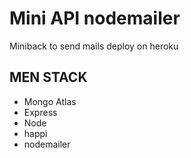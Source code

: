 # Mini API nodemailer

Miniback to send mails deploy on heroku

## MEN STACK

- Mongo Atlas
- Express
- Node
- happi
- nodemailer



